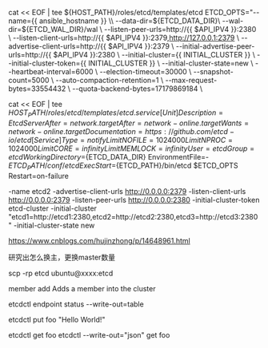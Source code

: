 cat << EOF | tee ${HOST_PATH}/roles/etcd/templates/etcd
ETCD_OPTS="--name={{ ansible_hostname }} \\
           --data-dir=${ETCD_DATA_DIR}\\
           --wal-dir=${ETCD_WAL_DIR}/wal \\
           --listen-peer-urls=http://{{ $API_IPV4 }}:2380 \\
           --listen-client-urls=http://{{ $API_IPV4 }}:2379,http://127.0.0.1:2379 \\
           --advertise-client-urls=http://{{ $API_IPV4 }}:2379 \\
           --initial-advertise-peer-urls=http://{{ $API_IPV4 }}:2380 \\
           --initial-cluster={{ INITIAL_CLUSTER }} \\
           --initial-cluster-token={{ INITIAL_CLUSTER }} \\
           --initial-cluster-state=new \\
           --heartbeat-interval=6000 \\
           --election-timeout=30000 \\
           --snapshot-count=5000 \\
           --auto-compaction-retention=1 \\
           --max-request-bytes=33554432 \\
           --quota-backend-bytes=17179869184 \\




cat << EOF | tee ${HOST_PATH}/roles/etcd/templates/etcd.service
[Unit]
Description=Etcd Server
After=network.target
After=network-online.target
Wants=network-online.target
Documentation=https://github.com/etcd-io/etcd
[Service]
Type=notify
LimitNOFILE=1024000
LimitNPROC=1024000
LimitCORE=infinity
LimitMEMLOCK=infinity
User=etcd
Group=etcd
WorkingDirectory=${ETCD_DATA_DIR}
EnvironmentFile=-${ETCD_PATH}/conf/etcd
ExecStart=${ETCD_PATH}/bin/etcd \$ETCD_OPTS
Restart=on-failure




-name etcd2 
-advertise-client-urls http://0.0.0.0:2379 
-listen-client-urls http://0.0.0.0:2379 
-listen-peer-urls http://0.0.0.0:2380 
-initial-cluster-token etcd-cluster 
-initial-cluster "etcd1=http://etcd1:2380,etcd2=http://etcd2:2380,etcd3=http://etcd3:2380" 
-initial-cluster-state new


https://www.cnblogs.com/hujinzhong/p/14648961.html

研究出怎么换主，更换master数量


scp -rp etcd ubuntu@xxxx:etcd




member add		Adds a member into the cluster


etcdctl endpoint status --write-out=table


etcdctl put foo "Hello World!"

etcdctl get foo
etcdctl --write-out="json" get foo
